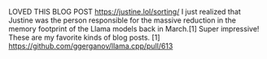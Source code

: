 LOVED THIS BLOG POST
https://justine.lol/sorting/
I just realized that Justine was the person responsible for the massive reduction in the memory footprint of the Llama models back in March.[1] Super impressive! These are my favorite kinds of blog posts.
[1] https://github.com/ggerganov/llama.cpp/pull/613

